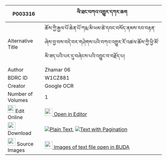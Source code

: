 |P003316|ལི་ཐང་བཀའ་འགྱུར་དཀར་ཆག 
| --- | --- 
|Alternative Title |ཆོས་ཀྱི་རྒྱལ་པོ་ཆེན་པོ་ཀརྨ་མི་ཕམ་ཚེ་དབང་བསོད་ནམས་རབ་བརྟན་ཞེས་བྱ་བས་བདེ་བར་གཤེགས་པའི་བཀའ་འགྱུར་རོ་འཚལ་ཆོས་ཀྱི་ཕྱི་མོ་མི་ཟད་པའི་པར་དུ་བཞེངས་པའི་འབྱུང་བ་བརྗོད་པ།
|Author| Zhamar 06
|BDRC ID | W1CZ881
|Creator | Google OCR
|Number of Volumes| 1
|<img width="25" src="https://img.icons8.com/color/25/000000/edit-property.png">Edit Online| [<img width="25" src="https://avatars.githubusercontent.com/u/45091458?s=200&v=4"> Open in Editor](http://editor.openpecha.org/P003316)
|<img width="25" src="https://img.icons8.com/fluent/48/000000/download-2.png"/>  Download | [![](https://img.icons8.com/color/20/000000/txt.png)Plain Text](https://github.com/Openpecha/P003316/releases/download/v1/litang_kagyur_karchak_plain_P003316.zip), [![](https://img.icons8.com/color/20/000000/txt.png)Text with Pagination](https://github.com/Openpecha/P003316/releases/download/v1/litang_kagyur_karchak_pages_P003316.zip)
|<img width="25" src="https://img.icons8.com/plasticine/100/000000/pictures-folder.png"/>  Source Images | [<img width="25" src="https://library.bdrc.io/icons/BUDA-small.svg"> Images of text file open in BUDA](https://library.bdrc.io/show/bdr:W1CZ881)